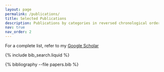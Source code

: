 ```yaml
---
layout: page
permalink: /publications/
title: Selected Publications
description: Publications by categories in reversed chronological order. 
nav: true
nav_order: 2
---
```

For a complete list, refer to my [Google Scholar](https://scholar.google.com/citations?user=SJ6h0nIAAAAJ&hl=en)

<!-- _pages/publications.md -->

<!-- Bibsearch Feature -->

{% include bib_search.liquid %}

<div class="publications">

{% bibliography --file papers.bib %}

</div>
